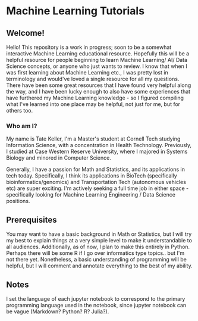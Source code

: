 # Machine Learning Tutorials

## Welcome!

Hello! This repository is a work in progress; soon to be a somewhat interactive Machine Learning educational resource. Hopefully this will be a helpful resource for people beginning to learn Machine Learning/ AI/ Data Science concepts, or anyone who just wants to review. I know that when I was first learning about Machine Learning etc., I was pretty lost in terminology and would've loved a single resource for all my questions. There have been some great resources that I have found very helpful along the way, and I have been lucky enough to also have some experiences that have furthered my Machine Learning knowledge - so I figured compiling what I've learned into one place may be helpful, not just for me, but for others too. 

### Who am I?

My name is Tate Keller, I'm a Master's student at Cornell Tech studying Information Science, with a concentration in Health Technology. Previously, I studied at Case Western Reserve University, where I majored in Systems Biology and minored in Computer Science. 

Generally, I have a passion for Math and Statistics, and its applications in tech today. Specifically, I think its applications in BioTech (specifically bioinformatics/genomics) and Transportation Tech (autonomous vehicles etc) are super exciting. I'm actively seeking a full time job in either space - specifically looking for Machine Learning Engineering / Data Science positions. 

## Prerequisites

You may want to have a basic background in Math or Statistics, but I will try my best to explain things at a very simple level to make it understandable to all audiences. Additionally, as of now, I plan to make this entirely in Python. Perhaps there will be some R if I go over informatics type topics.. but I'm not there yet. Nonetheless, a basic understanding of programming will be helpful, but I will comment and annotate everything to the best of my ability.

## Notes

I set the language of each jupyter notebook to correspond to the primary programming language used in the notebook, since jupyter notebook can be vague (Markdown? Python? R? Julia?).
